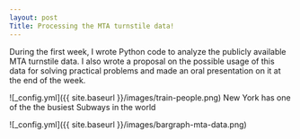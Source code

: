```yaml
---
layout: post
Title: Processing the MTA turnstile data!
---
```


During the first week, I wrote Python code to analyze the publicly available MTA turnstile data.
I also wrote a proposal on the possible usage of this data for solving practical problems and made
an oral presentation on it at the end of the week.

![_config.yml]({{ site.baseurl }}/images/train-people.png)
New York has one of the the busiest Subways in the world

![_config.yml]({{ site.baseurl }}/images/bargraph-mta-data.png)